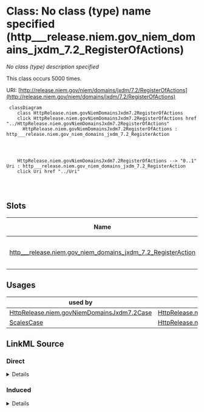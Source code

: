 

# Class: No class (type) name specified (http___release.niem.gov_niem_domains_jxdm_7.2_RegisterOfActions)


_No class (type) description specified_






This class occurs 5000 times.


URI: [http://release.niem.gov/niem/domains/jxdm/7.2/RegisterOfActions](http://release.niem.gov/niem/domains/jxdm/7.2/RegisterOfActions)






```mermaid
 classDiagram
    class HttpRelease.niem.govNiemDomainsJxdm7.2RegisterOfActions
    click HttpRelease.niem.govNiemDomainsJxdm7.2RegisterOfActions href "../HttpRelease.niem.govNiemDomainsJxdm7.2RegisterOfActions"
      HttpRelease.niem.govNiemDomainsJxdm7.2RegisterOfActions : http___release.niem.gov_niem_domains_jxdm_7.2_RegisterAction
        
          
    
    
    HttpRelease.niem.govNiemDomainsJxdm7.2RegisterOfActions --> "0..1" Uri : http___release.niem.gov_niem_domains_jxdm_7.2_RegisterAction
    click Uri href "../Uri"

        
      
```




<!-- no inheritance hierarchy -->


## Slots

| Name | Cardinality and Range | Description | Inheritance | Occurrences |
| ---  | --- | --- | --- | --- |
| [http___release.niem.gov_niem_domains_jxdm_7.2_RegisterAction](../slots/http___release.niem.gov_niem_domains_jxdm_7.2_RegisterAction.md) | 0..1 <br/> [xsd:anyURI](http://www.w3.org/2001/XMLSchema#anyURI) | No slot (predicate) description specified <br/>  | direct | 182022 |





## Usages

| used by | used in | type | used |
| ---  | --- | --- | --- |
| [HttpRelease.niem.govNiemDomainsJxdm7.2Case](../classes/HttpRelease.niem.govNiemDomainsJxdm7.2Case.md) | [HttpRelease.niem.govNiemDomainsJxdm7.2RegisterOfActions](../classes/HttpRelease.niem.govNiemDomainsJxdm7.2RegisterOfActions.md) | any_of[range] | [HttpRelease.niem.govNiemDomainsJxdm7.2RegisterOfActions](../classes/HttpRelease.niem.govNiemDomainsJxdm7.2RegisterOfActions.md) |
| [ScalesCase](../classes/ScalesCase.md) | [HttpRelease.niem.govNiemDomainsJxdm7.2RegisterOfActions](../classes/HttpRelease.niem.govNiemDomainsJxdm7.2RegisterOfActions.md) | any_of[range] | [HttpRelease.niem.govNiemDomainsJxdm7.2RegisterOfActions](../classes/HttpRelease.niem.govNiemDomainsJxdm7.2RegisterOfActions.md) |











## LinkML Source

<!-- TODO: investigate https://stackoverflow.com/questions/37606292/how-to-create-tabbed-code-blocks-in-mkdocs-or-sphinx -->

### Direct

<details>

```yaml
name: http___release.niem.gov_niem_domains_jxdm_7.2_RegisterOfActions
conforms_to: No schema conformance document specified
annotations:
  count:
    tag: count
    value: 5000
description: No class (type) description specified
title: No class (type) name specified
rank: 1000
slots:
- http___release.niem.gov_niem_domains_jxdm_7.2_RegisterAction
slot_usage:
  http___release.niem.gov_niem_domains_jxdm_7.2_RegisterAction:
    name: http___release.niem.gov_niem_domains_jxdm_7.2_RegisterAction
    annotations:
      uri:
        tag: uri
        value: 182022
class_uri: http://release.niem.gov/niem/domains/jxdm/7.2/RegisterOfActions

```
</details>

### Induced

<details>

```yaml
name: http___release.niem.gov_niem_domains_jxdm_7.2_RegisterOfActions
conforms_to: No schema conformance document specified
annotations:
  count:
    tag: count
    value: 5000
description: No class (type) description specified
title: No class (type) name specified
rank: 1000
slot_usage:
  http___release.niem.gov_niem_domains_jxdm_7.2_RegisterAction:
    name: http___release.niem.gov_niem_domains_jxdm_7.2_RegisterAction
    annotations:
      uri:
        tag: uri
        value: 182022
attributes:
  http___release.niem.gov_niem_domains_jxdm_7.2_RegisterAction:
    name: http___release.niem.gov_niem_domains_jxdm_7.2_RegisterAction
    annotations:
      uri:
        tag: uri
        value: 182022
    description: No slot (predicate) description specified
    examples:
    - object:
        example_object: scales:/DocketEntry/casd;;3:16-cv-01644_de0
        example_object_type: uri
        example_predicate: http://release.niem.gov/niem/domains/jxdm/7.2/RegisterAction
        example_subject: scales:/DocketTable/casd;;3:16-cv-01644
        example_subject_type: http___release.niem.gov_niem_domains_jxdm_7.2_RegisterAction
    - object:
        example_object: scales:/DocketEntry/casd;;3:16-cv-01644_de0
        example_object_type: uri
        example_predicate: http://release.niem.gov/niem/domains/jxdm/7.2/RegisterAction
        example_subject: scales:/DocketTable/casd;;3:16-cv-01644
        example_subject_type: http___release.niem.gov_niem_domains_jxdm_7.2_RegisterOfActions
    from_schema: scales-kg
    rank: 1000
    slot_uri: http://release.niem.gov/niem/domains/jxdm/7.2/RegisterAction
    alias: http___release.niem.gov_niem_domains_jxdm_7.2_RegisterAction
    owner: http___release.niem.gov_niem_domains_jxdm_7.2_RegisterOfActions
    domain_of:
    - http___release.niem.gov_niem_domains_jxdm_7.2_RegisterAction
    - http___release.niem.gov_niem_domains_jxdm_7.2_RegisterOfActions
    range: uri
class_uri: http://release.niem.gov/niem/domains/jxdm/7.2/RegisterOfActions

```
</details>